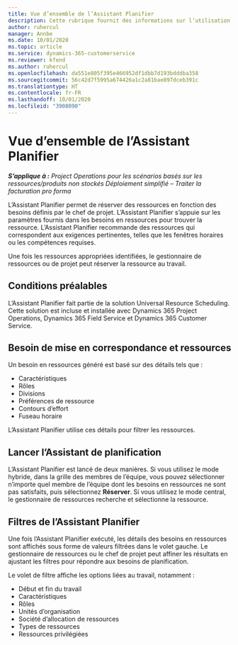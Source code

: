 ```yaml
---
title: Vue d’ensemble de l’Assistant Planifier
description: Cette rubrique fournit des informations sur l’utilisation de l’Assistant Planifier pour réserver des ressources.
author: ruhercul
manager: Annbe
ms.date: 10/01/2020
ms.topic: article
ms.service: dynamics-365-customerservice
ms.reviewer: kfend
ms.author: ruhercul
ms.openlocfilehash: da551e805f395e466952df1dbb7d193bdddba358
ms.sourcegitcommit: 56c42d7f5995a674426a1c2a81bae897dceb391c
ms.translationtype: HT
ms.contentlocale: fr-FR
ms.lasthandoff: 10/01/2020
ms.locfileid: "3908090"
---
```

# <a name="schedule-assistant-overview"></a>Vue d’ensemble de l’Assistant Planifier

_**S’applique à :** Project Operations pour les scénarios basés sur les ressources/produits non stockés Déploiement simplifié – Traiter la facturation pro forma_

L’Assistant Planifier permet de réserver des ressources en fonction des besoins définis par le chef de projet. L’Assistant Planifier s’appuie sur les paramètres fournis dans les besoins en ressources pour trouver la ressource. L’Assistant Planifier recommande des ressources qui correspondent aux exigences pertinentes, telles que les fenêtres horaires ou les compétences requises.

Une fois les ressources appropriées identifiées, le gestionnaire de ressources ou de projet peut réserver la ressource au travail.

## <a name="prerequisites"></a>Conditions préalables

L’Assistant Planifier fait partie de la solution Universal Resource Scheduling. Cette solution est incluse et installée avec Dynamics 365 Project Operations, Dynamics 365 Field Service et Dynamics 365 Customer Service.

## <a name="matching-requirements-and-resources"></a>Besoin de mise en correspondance et ressources

Un besoin en ressources généré est basé sur des détails tels que :

-   Caractéristiques
-   Rôles
-   Divisions
-   Préférences de ressource
-   Contours d’effort
-   Fuseau horaire

L’Assistant Planifier utilise ces détails pour filtrer les ressources.

## <a name="launch-the-schedule-assistant"></a>Lancer l’Assistant de planification

L’Assistant Planifier est lancé de deux manières. Si vous utilisez le mode hybride, dans la grille des membres de l’équipe, vous pouvez sélectionner n’importe quel membre de l’équipe dont les besoins en ressources ne sont pas satisfaits, puis sélectionnez **Réserver**. Si vous utilisez le mode central, le gestionnaire de ressources recherche et sélectionne la ressource.

## <a name="schedule-assistant-filters"></a>Filtres de l’Assistant Planifier

Une fois l’Assistant Planifier exécuté, les détails des besoins en ressources sont affichés sous forme de valeurs filtrées dans le volet gauche. Le gestionnaire de ressources ou le chef de projet peut affiner les résultats en ajustant les filtres pour répondre aux besoins de planification.

Le volet de filtre affiche les options liées au travail, notamment :

-   Début et fin du travail
-   Caractéristiques
-   Rôles
-   Unités d’organisation
-   Société d’allocation de ressources
-   Types de ressources
-   Ressources privilégiées

